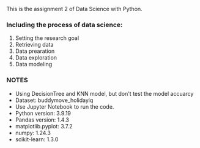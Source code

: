 This is the assignment 2 of Data Science with Python.
### Including the process of data science:
1) Setting the research goal
2) Retrieving data
3) Data prearation
4) Data exploration
5) Data modeling


### NOTES
- Using DecisionTree and KNN model, but don't test the model accuarcy
- Dataset: buddymove_holidayiq
- Use Jupyter Notebook to run the code.
- Python version: 3.9.19
- Pandas version: 1.4.3
-  matplotlib.pyplot: 3.7.2
-  numpy: 1.24.3
-  scikit-learn: 1.3.0
